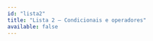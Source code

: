 ```yaml
---
id: "lista2"
title: "Lista 2 — Condicionais e operadores"
available: false
---
```


<script setup lang="ts">
import LessonRenderer from '@/components/lesson/LessonRenderer.vue';
import exerciseData from './lista2.json';
</script>

<LessonRenderer :data="exerciseData" />
